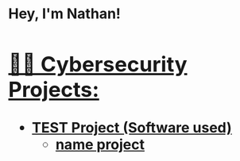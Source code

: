 <h1>Hey, I'm Nathan! <br/><a href="https://github.com/Garpieln">

<h2>👨‍💻 Cybersecurity Projects:</h2>

- <b> TEST Project (Software used)</b>
  - [name project](https://www.linkedin.com/in/nathangarpiel/)


[linkedin]: https://linkedin.com/in/nathangarpiel

<!--
**joshmadakor1/joshmadakor1** is a ✨ _special_ ✨ repository because its `README.md` (this file) appears on your GitHub profile.

Here are some ideas to get you started:

- 🔭 I’m currently working on ...
- 🌱 I’m currently learning ...
- 👯 I’m looking to collaborate on ...
- 🤔 I’m looking for help with ...
- 💬 Ask me about ...
- 📫 How to reach me: ...
- 😄 Pronouns: ...
- ⚡ Fun fact: ...
-->

